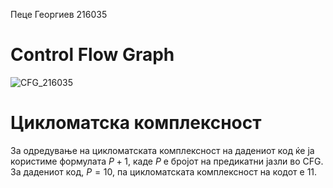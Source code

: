 Пеце Георгиев 216035

# Control Flow Graph
![CFG_216035](https://github.com/peaceGiant/SI_2023_lab2_216035/assets/60519243/1edecbe8-9b93-4cbf-91ff-94d3d6ee68ed)

# Цикломатска комплексност
За одредување на цикломатската комплексност на дадениот код ќе ја користиме формулата $`P+1`$, каде $`P`$ е бројот на предикатни јазли во CFG. За дадениот код, $`P=10`$, па цикломатската комплексност на кодот е 11.
